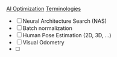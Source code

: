 [AI Optimization](<AI Optimization>)
[Terminologies](Terminologies)

- [ ] Neural Architecture Search (NAS)
- [ ] Batch normalization
- [ ] Human Pose Estimation (2D, 3D, ...)
- [ ] Visual Odometry
- [ ] 